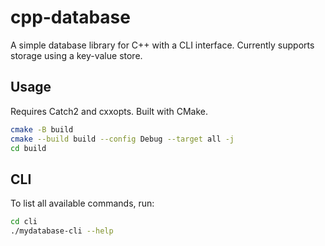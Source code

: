 # cpp-database

A simple database library for C++ with a CLI interface. Currently supports storage using a key-value store.

## Usage

Requires Catch2 and cxxopts. Built with CMake.

```bash
cmake -B build
cmake --build build --config Debug --target all -j
cd build
```

## CLI

To list all available commands, run:
```bash
cd cli
./mydatabase-cli --help
```
